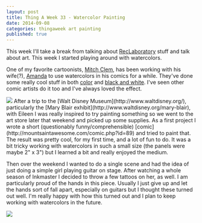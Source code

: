 ```yaml
---
layout: post
title: Thing A Week 33 - Watercolor Painting
date: 2014-09-08
categories: thingaweek art painting
published: true
---
```


This week I'll take a break from talking about [RecLaboratory](http://www.reclaboratory.com) stuff and talk about art. This week I started playing around with watercolors.

One of my favorite cartoonists, [Mitch Clem](http://mitchclem.tumblr.com/), has been working with his wife(?), [Amanda](http://nationofamanda.tumblr.com/) to use watercolors in his comics for a while. They've done some really cool stuff in both [color](http://mitchclem.tumblr.com/post/20382657189/nationofamanda-mitch-drew-this-i-painted-it) and [black and white](http://38.media.tumblr.com/8fe73051e12fef257a7d7cd4284cea14/tumblr_n2cdcqm9yL1qdt757o1_1280.jpg).  I've seen other comic artists do it too and I've always loved the effect.

<img src="../blog_media/watercolors_msa.jpg" class="inline_right" />
After a trip to the [Walt Disney Museum](http://www.waltdisney.org/), particularly the [Mary Blair exhibit](http://www.waltdisney.org/mary-blair), with Eileen I was really inspired to try painting something so we went to the art store later that weekend and picked up some supplies. As a first project I wrote a short (questionably funny/comprehensible) [comic](http://mountsaintawesome.com/comic.php?id=89) and tried to paint that.  The result was pretty cool, for my first time, and a lot of fun to do. It was a bit tricky working with watercolors in such a small size (the panels were maybe 2" x 3") but I learned a bit and really enjoyed the medium.

Then over the weekend I wanted to do a single scene and had the idea of just doing a simple girl playing guitar on stage. After watching a whole season of Inkmaster I decided to throw a few tattoos on her, as well. I am particularly proud of the hands in this piece. Usually I just give up and let the hands sort of fall apart, especially on guitars but I thought these turned out well. I'm really happy with how this turned out and I plan to keep working with watercolors in the future.

<img src="../blog_media/watercolors_guitargirl.jpg" />


